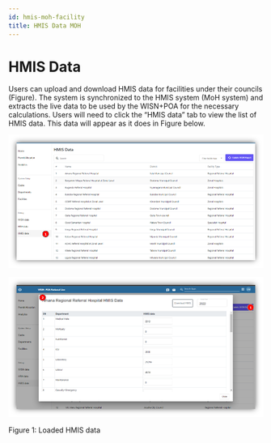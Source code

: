 ```yaml
---
id: hmis-moh-facility
title: HMIS Data MOH
---
```


# HMIS Data

Users can upload and download HMIS data for facilities under their councils (Figure). The system is synchronized to the HMIS system (MoH system) and extracts the live data to be used by the WISN+POA for the necessary calculations. Users will need to click the “HMIS data” tab to view the list of HMIS data.  This data will appear as it does in Figure below.

 ![img alt](/img/hmis-moh1.png)


  ![img alt](/img/hmis-moh2.png)

  Figure 1: Loaded HMIS data 
